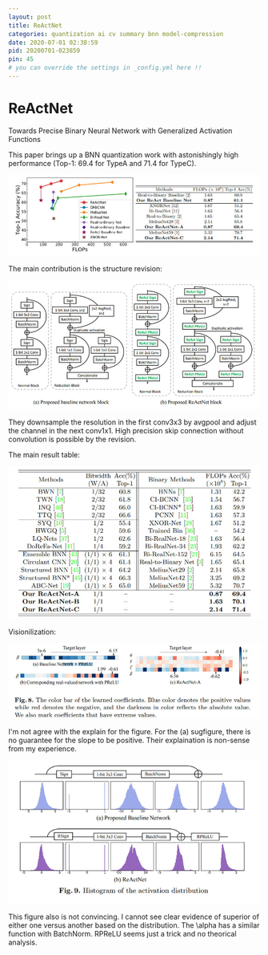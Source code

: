 ```yaml
---
layout: post
title: ReActNet
categories: quantization ai cv summary bnn model-compression
date: 2020-07-01 02:38:59
pid: 20200701-023859
pin: 45
# you can override the settings in _config.yml here !!
---
```


# ReActNet

Towards Precise Binary Neural Network with Generalized Activation Functions

This paper brings up a BNN quantization work with astonishingly high performance (Top-1: 69.4 for TypeA and 71.4 for TypeC).

![Accuracy-vs-Speed](/w3c/images/paper/ReActNet-1.jpg)


The main contribution is the structure revision:

![Accuracy-vs-Speed](/w3c/images/paper/ReActNet-2.jpg)

They downsample the resolution in the first conv3x3 by avgpool and adjust the channel in the next conv1x1. High precision skip connection without convolution is possible by the revision.

The main result table:

![Accuracy-vs-Speed](/w3c/images/paper/ReActNet-3.jpg)

Visionilization:

![Accuracy-vs-Speed](/w3c/images/paper/ReActNet-4.jpg)

I'm not agree with the explain for the figure. For the (a) sugfigure, there is no guarantee for the slope to be positive. Their explaination is non-sense from my experience.

![Accuracy-vs-Speed](/w3c/images/paper/ReActNet-5.jpg)

This figure also is not convincing. I cannot see clear evidence of superior of either one versus another based on the distribution. The \alpha has a similar function with BatchNorm. RPReLU seems just a trick and no theorical analysis. 



